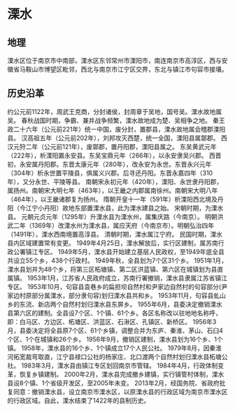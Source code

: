# 溧水

## 地理
溧水区位于南京市中南部，溧水区东邻常州市溧阳市，南连南京市高淳区，西与安徽省马鞍山市博望区毗邻，西北与南京市江宁区交界，东北与镇江市句容市接壤。

## 历史沿革
约公元前1122年，周武王克商，分封诸侯，封周章于吴地，国号吴。溧水故地属吴。
春秋战国时期，争霸、兼并战争频繁，溧水故地成为楚、吴相争之地。
秦王政二十六年（公元前221年）统一中国，废分封，置郡县，溧水故地属会稽郡溧阳县。
汉高祖五年（公元前202年），刘邦攻灭西楚，统一全国，溧阳县属鄣郡。
西汉元狩二年（公元前121年），废鄣郡，置丹阳郡，溧阳县属之。
东吴黄武元年（222年），析溧阳置永安县。东吴宝鼎元年（266年），以永安隶吴兴郡。
西晋初，永安属丹阳郡。东晋太康元年（280年），改永安为永世。东晋永兴元年（304年）析永世置平陵县，俱属义兴郡。后寻还丹阳。东晋永嘉四年（310年），又分永世、平陵等县。
南朝宋永初元年（420年），溧阳、永世隶丹阳郡，属扬州。南朝宋大明七年（463年），以王畿之内郡属南徐州。南朝宋大明八年（464年），以王畿诸郡复为扬州。
隋朝开皇十一年（591年）析溧阳西北境及丹阳（今江宁小丹阳）故地东部置溧水县，此为溧水建县之始。
宋朝时期，为溧水县。
元朝元贞元年（1295年）升溧水县为溧水州，属集庆路（今南京）。
明朝洪武二年（1369年）改溧水州为溧水县，属应天府（今南京市）。明朝弘治四年（1491年），溧水西南境置高淳县。
清朝时期，溧水属江宁府。
民国时期，溧水县内区域建置常有变更。
1949年4月25日，溧水解放后，实行区建制，属苏南行政公署镇江专区。
1949年5月，溧水县开始建立基层人民政权，至1949年底全县共设立55个乡，438个行政村。
1949年秋，全县划为7个区31个乡。
1951年1月，溧水县划并为48个乡，将第三区柘塘镇、第二区洪蓝镇、第六区在城镇划为县直属镇。
1953年1月，江苏省人民政府成立，苏南行署撤销，溧水县隶属江苏省镇江专区。
1953年10月，句容县袁巷乡的扁担坝自然村和尹家边自然村的句容部分(尹家边村原部分属溧水，部分隶句容)划归溧水县共和乡。
1953年11月，句容县虬山乡的东流、新店两个自然村划归溧水县东屏乡。
1955年6月，县委决定撤销溧水县第六区的建制。全县设7个区、1个镇、61个乡。各区名称改以驻地地名称呼，即：白马区、方边区、柘塘区、洪蓝区、石湫区、孔镇区、新桥区。 
1956年3月，县委决定将全县原7个区、61个乡镇，调整合并为东庐、秦淮、茅山、石臼4个区、1个在城镇和26个乡。
1956年9月，撤销区建制，溧水县划为16个乡、1个镇。
1958年，溧水县的16个乡、1个镇成立17个人民公社。
1979年8月，因秦淮河拓宽裁弯取直，江宁县禄口公社的杨家庄、北口渡两个自然村划归溧水县柘塘公社。
1983年3月，溧水县由镇江专区划回南京市管辖。
1984年4月，行政体制变革，恢复乡镇建制。
2000年2月，溧水县完成撤乡建镇，实行镇管村体制，溧水县设8个镇、1个省级开发区，至2005年未变。 
2013年2月，经国务院、省政府批复同意：撤销溧水县，设立南京市溧水区，以原溧水县的行政区域为南京市溧水区的行政区域。自此，溧水结束了1422年的县制历史。